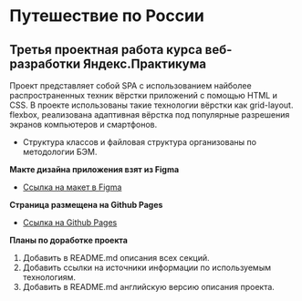 # Путешествие по России

## Третья проектная работа курса веб-разработки Яндекс.Практикума

Проект представляет собой SPA с использованием найболее распространенных техник вёрстки приложений с помощью HTML и CSS.
В проекте использованы такие технологии вёрстки как grid-layout. flexbox, реализована адаптивная вёрстка под популярные разрешения экранов компьютеров и смартфонов.

- Структура классов и файловая структура организованы по методологии БЭМ.

**Макте дизайна приложения взят из Figma**

- [Ссылка на макет в Figma](https://www.figma.com/file/OyRWEjU6wBwRe1hapzQoLx/Sprint-3%3A-Russia-%2F-desktop-%2B-mobile?node-id=28503%3A0)

**Страница размещена на Github Pages**

- [Ссылка на Github Pages](https://greg-one.github.io/russian-travel/index.html)

**Планы по доработке проекта**

1. Добавить в README.md описания всех секций.
2. Добавить ссылки на источники информации по используемым технологиям.
3. Добавить в README.md английскую версию описания проекта.
